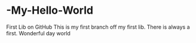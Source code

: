 # -My-Hello-World
First Lib on GitHub
This is my first branch off my first lib.
There is always a first.
Wonderful day world
